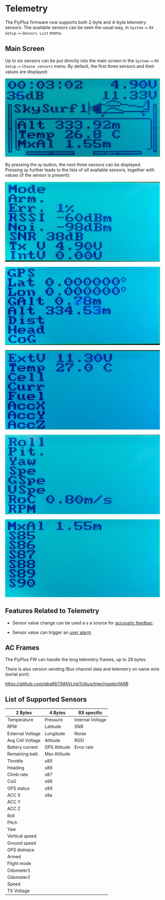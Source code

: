 # Telemetry #

The FlyPlus firmware now supports both 2-byte and 4-byte
telemetry sensors. The available sensors can be seen
the usual way, in `System` ⭢ `RX Setup` ⭢ `Sensors List` menu.

## Main Screen ##

Up to six sensors can be put directly into the main screen
in the `System` ⭢ `RX Setup` ⭢ `Choose sensors` menu. By default,
the first three sensors and their values are displayed:

![Main Screen](main-screen-flyplus.jpg)

By pressing the `Up` button, the next three sensors can be displayed.
Pressing `Up` further leads to the lists of _all_ available sensors,
together with values (if the sensor is present):

![Sensors 1](main-sensors-1.jpg)

![Sensors 2](main-sensors-2.jpg)

![Sensors 3](main-sensors-3.jpg)

![Sensors 4](main-sensors-4.jpg)

![Sensors 5](main-sensors-5.jpg)

## Features Related to Telemetry ##

* Sensor value change can be used a s a source for [accoustic feedbac](Vario).

* Sensor value can trigger an [user alarm](Alarms).


## AC Frames ##

The FlyPlus FW can handle the long telemetry frames, up to 28 bytes.

There is also version sending IBus channel data and telemetry on same wire
(serial port):

https://github.com/qba667/MAVLinkToIbus/tree/master/IA6B


## List of Supported Sensors ##

| 2 Bytes          | 4 Bytes       | RX specific      |
| ---------------- | ------------- | ---------------- |
| Temperature      | Pressure      | Internal Voltage |
| RPM              | Latitude      | SNR              |
| External Voltage | Longitude     | Noise            |
| Avg Cell Voltage | Altitude      | RSSI             |
| Battery current  | GPS Altitude  | Error rate       |
| Remaining batt.  | Max Altitude  |                  |
| Throttle         | s85           |                  |
| Heading          | s86           |                  |
| Climb rate       | s87           |                  |
| CoG              | s88           |                  |
| GPS status       | s89           |                  |
| ACC X            | s8a           |                  |
| ACC Y            |               |                  |
| ACC Z            |               |                  |
| Roll             |               |                  |
| Pitch            |               |                  |
| Yaw              |               |                  |
| Vertical speed   |               |                  |
| Ground speed     |               |                  |
| GPS distnace     |               |                  |
| Armed            |               |                  |
| Flight mode      |               |                  |
| Odometer1        |               |                  |
| Odometer2        |               |                  |
| Speed            |               |                  |
| TX Voltage       |               |                  |


